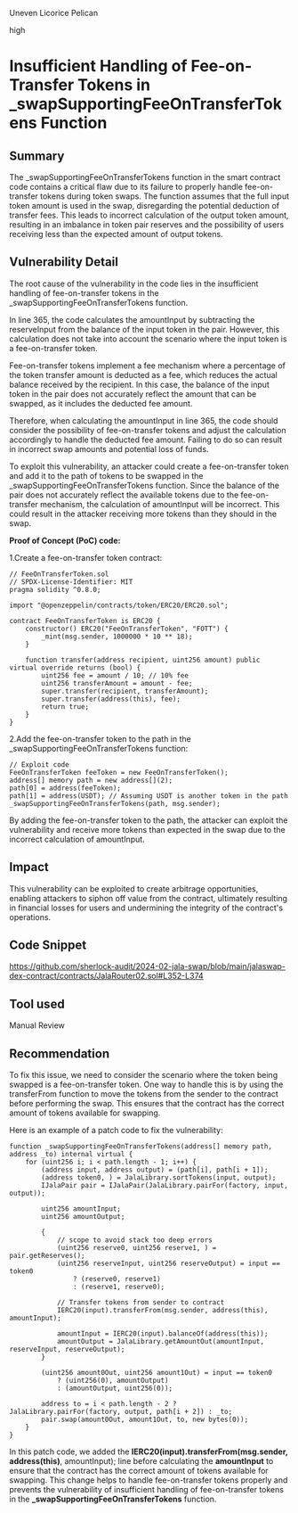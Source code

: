 Uneven Licorice Pelican

high

# Insufficient Handling of Fee-on-Transfer Tokens in _swapSupportingFeeOnTransferTokens Function

## Summary
The _swapSupportingFeeOnTransferTokens function in the smart contract code contains a critical flaw due to its failure to properly handle fee-on-transfer tokens during token swaps. The function assumes that the full input token amount is used in the swap, disregarding the potential deduction of transfer fees. This leads to incorrect calculation of the output token amount, resulting in an imbalance in token pair reserves and the possibility of users receiving less than the expected amount of output tokens.
## Vulnerability Detail
The root cause of the vulnerability in the code lies in the insufficient handling of fee-on-transfer tokens in the _swapSupportingFeeOnTransferTokens function.

In line 365, the code calculates the amountInput by subtracting the reserveInput from the balance of the input token in the pair. However, this calculation does not take into account the scenario where the input token is a fee-on-transfer token.

Fee-on-transfer tokens implement a fee mechanism where a percentage of the token transfer amount is deducted as a fee, which reduces the actual balance received by the recipient. In this case, the balance of the input token in the pair does not accurately reflect the amount that can be swapped, as it includes the deducted fee amount.

Therefore, when calculating the amountInput in line 365, the code should consider the possibility of fee-on-transfer tokens and adjust the calculation accordingly to handle the deducted fee amount. Failing to do so can result in incorrect swap amounts and potential loss of funds.

To exploit this vulnerability, an attacker could create a fee-on-transfer token and add it to the path of tokens to be swapped in the _swapSupportingFeeOnTransferTokens function. Since the balance of the pair does not accurately reflect the available tokens due to the fee-on-transfer mechanism, the calculation of amountInput will be incorrect. This could result in the attacker receiving more tokens than they should in the swap.

**Proof of Concept (PoC) code:**

1.Create a fee-on-transfer token contract:

```solidity
// FeeOnTransferToken.sol
// SPDX-License-Identifier: MIT
pragma solidity ^0.8.0;

import "@openzeppelin/contracts/token/ERC20/ERC20.sol";

contract FeeOnTransferToken is ERC20 {
    constructor() ERC20("FeeOnTransferToken", "FOTT") {
        _mint(msg.sender, 1000000 * 10 ** 18);
    }

    function transfer(address recipient, uint256 amount) public virtual override returns (bool) {
        uint256 fee = amount / 10; // 10% fee
        uint256 transferAmount = amount - fee;
        super.transfer(recipient, transferAmount);
        super.transfer(address(this), fee);
        return true;
    }
}
```
2.Add the fee-on-transfer token to the path in the _swapSupportingFeeOnTransferTokens function:

```solidity
// Exploit code
FeeOnTransferToken feeToken = new FeeOnTransferToken();
address[] memory path = new address[](2);
path[0] = address(feeToken);
path[1] = address(USDT); // Assuming USDT is another token in the path
_swapSupportingFeeOnTransferTokens(path, msg.sender);
```
By adding the fee-on-transfer token to the path, the attacker can exploit the vulnerability and receive more tokens than expected in the swap due to the incorrect calculation of amountInput.


## Impact
This vulnerability can be exploited to create arbitrage opportunities, enabling attackers to siphon off value from the contract, ultimately resulting in financial losses for users and undermining the integrity of the contract's operations.

## Code Snippet
https://github.com/sherlock-audit/2024-02-jala-swap/blob/main/jalaswap-dex-contract/contracts/JalaRouter02.sol#L352-L374
## Tool used

Manual Review

## Recommendation
To fix this issue, we need to consider the scenario where the token being swapped is a fee-on-transfer token. One way to handle this is by using the transferFrom function to move the tokens from the sender to the contract before performing the swap. This ensures that the contract has the correct amount of tokens available for swapping.

Here is an example of a patch code to fix the vulnerability:

```solidity
function _swapSupportingFeeOnTransferTokens(address[] memory path, address _to) internal virtual {
    for (uint256 i; i < path.length - 1; i++) {
        (address input, address output) = (path[i], path[i + 1]);
        (address token0, ) = JalaLibrary.sortTokens(input, output);
        IJalaPair pair = IJalaPair(JalaLibrary.pairFor(factory, input, output));
        
        uint256 amountInput;
        uint256 amountOutput;
        
        {
            // scope to avoid stack too deep errors
            (uint256 reserve0, uint256 reserve1, ) = pair.getReserves();
            (uint256 reserveInput, uint256 reserveOutput) = input == token0
                ? (reserve0, reserve1)
                : (reserve1, reserve0);
            
            // Transfer tokens from sender to contract
            IERC20(input).transferFrom(msg.sender, address(this), amountInput);
            
            amountInput = IERC20(input).balanceOf(address(this));
            amountOutput = JalaLibrary.getAmountOut(amountInput, reserveInput, reserveOutput);
        }
        
        (uint256 amount0Out, uint256 amount1Out) = input == token0
            ? (uint256(0), amountOutput)
            : (amountOutput, uint256(0));
        
        address to = i < path.length - 2 ? JalaLibrary.pairFor(factory, output, path[i + 2]) : _to;
        pair.swap(amount0Out, amount1Out, to, new bytes(0));
    }
}
```
In this patch code, we added the **IERC20(input).transferFrom(msg.sender, address(this)**, amountInput); line before calculating the **amountInput** to ensure that the contract has the correct amount of tokens available for swapping. This change helps to handle fee-on-transfer tokens properly and prevents the vulnerability of insufficient handling of fee-on-transfer tokens in the **_swapSupportingFeeOnTransferTokens** function.